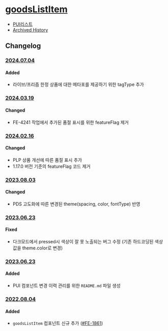 # [goodsListItem](https://rxc.atlassian.net/browse/FE-1861)
  * [PUI리스트](../README.md)
  * [Archived History](https://www.notion.so/rxc/GoodsListItem-e319504d05484ae4b28149ba70c2719c?pvs=4)

## Changelog

### [2024.07.04](https://rxc.atlassian.net/browse/FE-4656)
#### Added
  * 라이브/프리즘 한정 상품에 대한 메타포를 제공하기 위한 tagType 추가

### [2024.03.19](https://rxc.atlassian.net/browse/FE-4345)
#### Changed
  * FE-4241 작업에서 추가된 품절 표시를 위한 featureFlag 제거

### [2024.02.16](https://rxc.atlassian.net/browse/FE-4241)
#### Changed
  * PLP 상품 개선에 따른 품절 표시 추가
  * 1.17.0 버전 기준의 featureFlag 코드 제거

### [2023.08.03](https://rxc.atlassian.net/browse/FE-3494)
#### Changed
  * PDS 고도화에 따른 변경된 theme(spacing, color, fontType) 반영

### [2023.06.23](https://rxc.atlassian.net/browse/FE-3431)
#### Fixed
  * 다크모드에서 pressed시 색상이 잘 못 노출되는 버그 수정 (기존 하드코딩된 색상값을 theme.color로 변경)

### [2023.06.23](https://rxc.atlassian.net/browse/FE-3326)
#### Added 
  * PUI 컴포넌트 변경 이력 관리를 위한 `README.md` 파일 생성

### [2022.08.04](https://github.com/rxcompany/fe-mobile/commit/1073efe9df279d247b9d4f7a07e885f1320ea3e4)
#### Added 
  * `goodsListItem` 컴포넌트 신규 추가 ([#FE-1861](https://rxc.atlassian.net/browse/FE-1861))